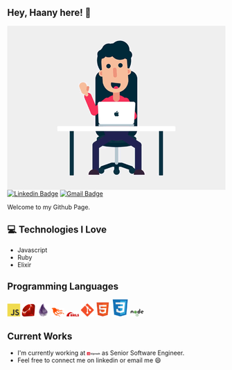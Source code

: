 <h2> Hey, Haany here! 👋</h2>

<img src = 'https://github.com/abulsayyad123/abulsayyad123/blob/master/images/hi.gif' alt = 'Hi' align='right'/>

[![Linkedin Badge](https://img.shields.io/badge/-AbulAsar-blue?style=flat-square&logo=Linkedin&logoColor=white&link=https://www.linkedin.com/in/haany-ali)](https://www.linkedin.com/in/abulasar-sayyad-17a2611b/) [![Gmail Badge](https://img.shields.io/badge/-abul.asar22@gmail.com-c14438?style=flat-square&logo=Gmail&logoColor=white&link=mailto:asterp04@gmail.com)](mailto:abul.asar22@gmail.com)

Welcome to my Github Page.

## :computer: Technologies I Love
* Javascript
* Ruby
* Elixir

## Programming Languages
<img src = 'https://github.com/abulsayyad123/abulsayyad123/blob/master/images/js.svg' width='30'/> <img src = 'https://github.com/abulsayyad123/abulsayyad123/blob/master/images/ruby.svg' width='30'/> <img src = 'https://github.com/abulsayyad123/abulsayyad123/blob/master/images/elixir-lang.svg' width='30'/> <img src = 'https://github.com/abulsayyad123/abulsayyad123/blob/master/images/phoenix.svg' width='30'/> <img src = 'https://github.com/abulsayyad123/abulsayyad123/blob/master/images/rails.svg' width='30'/> <img src = 'https://github.com/abulsayyad123/abulsayyad123/blob/master/images/git.svg' width='30'/> <img src = 'https://github.com/abulsayyad123/abulsayyad123/blob/master/images/html.svg' width='33'/> <img src = 'https://github.com/abulsayyad123/abulsayyad123/blob/master/images/css.svg' height='40'/> <img src = 'https://github.com/abulsayyad123/abulsayyad123/blob/master/images/node.svg' width='30'/>

## Current Works
 * I'm currently working at <img src = 'https://github.com/abulsayyad123/abulsayyad123/blob/master/images/kiprosh.svg' width='30'/> as Senior Software Engineer.
 * Feel free to connect me on linkedin or email me :smile:
